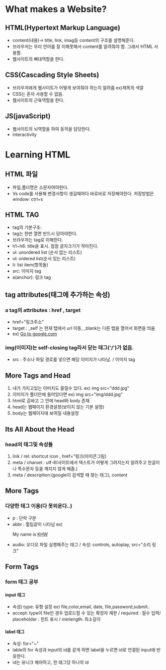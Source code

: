 # What makes a Website?
## HTML(Hypertext Markup Language)
- content(내용)-> title, link, imag등 content의 구조를 설명해준다.
- 브라우저는 우리 언어를 잘 이해못해서 content를 알려줘야 함. 그래서 HTML 사용함.
- 웹사이트의 뼈대역할을 한다.

## CSS(Cascading Style Sheets)
- 브라우저에게 웹사이트가 어떻게 보여줘야 하는지 알려줌  ex)제목의 색깔
- CSS는 혼자 사용할 수 없음.
- 웹사이트의 근육역할을 한다.

## JS(javaScript)
- 웹사이트의 뇌역할을 하여 동작을 담당한다.
- interactivity

# Learning HTML
## HTML 파일
- 파일,폴더명은 소문자여야한다.
- Vs code를 사용해 변경사항이 생길때마다 바로바로 저장해야한다. 저장방법은 window: ctrl+s

## HTML TAG
- tag의 기본구조:
- tag는 한번 열면 반드시 닫아야한다. 
- 브라우저는 tag로 이해한다.
- h1~h6: title을 표시. 점점 글자크기가 작아진다.
- ul: unordered list (순서 없는 리스트)
- ol: ordered list(순서 있는 리스트)
- li: list item(항목들)
- src: 이미지 tag
- a(anchor): 링크 tag 

## tag attributes(태그에 추가하는 속성)
### a tag의 attributes : href , target
- href="링크주소"
- target : _self 는 현재 탭에서 url 이동, _blank는 다른 탭을 열어서 화면을 띄움
- ex) <a href="http://google.com" target="_blank">Go to google.com</a>

### img(이미지)는 self-closing tag라서 닫는 태그('/')가 없음. 
- src : 주소나 파일 경로를 넣으면 해당 이미지가 나타남. / 이미지 tag

## More Tags and Head
1. 내가 가지고있는 이미지도 올릴수 있다.  ex) img src="ddd.jpg"
2. 이미지가 폴더안에 들어있다면 ex) img src="img/ddd.jpg"
3. html로 감싸고 그 안에 head와 body 존재
4. head는 웹페이지 환경설정(보이지 않는 기본 설정)  
5. body는 웹페이지에 보여질 내용설정  

## Its All About the Head 
### head의 태그및 속성들
1. link / rel: shortcut icon , href="링크(아이콘그림)  
2. meta / charset : utf-8(사이트에서 텍스트가 어떻게 그려지는지 알려주고 한글이나 특수문자 등을 깨지지 않게 해줌.)
3. meta / description:(google이 검색할 때 찾는 태그), content 

## More Tags  
### 다양한 태그 이용(다 못외운다..)
- p : 단락 구분
- abbr : 툴팁같이 나타남  ex) <p>My name is <abbr title="KIM HYUN WOO">KHW</abbr></p>
- audio: 오디오 파일 실행해주는 태그  / 속성: controls, autoplay, src="소리 링크"  

## Form Tags
### form 태그 공부  
#### input 태그  
- 속성) type: 유형 설정 ex) file,color,email, date, file,password,submit.. 
- accept: type이 file인 경우 업로드할 수 있는 확장자 제한 / required : 필수 입력/ placeholder : 힌트 표시 / minlength: 최소길이 
#### label 태그  
- 속성: for="~"
- lable의 for 속성과 input의 id를 같게 하면 label을 누르면 id로 연결된 input에 반응한다.
- id는 유니크 해야하고, 한 태그당 하나의 id
